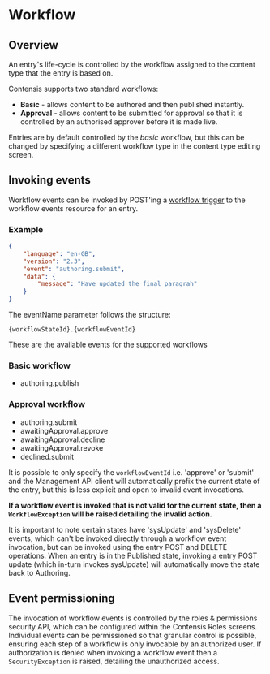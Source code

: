 # Workflow

## Overview

An entry's life-cycle is controlled by the workflow assigned to the content type that the entry is based on.

Contensis supports two standard workflows:

- **Basic** - allows content to be authored and then published instantly.
- **Approval** - allows content to be submitted for approval so that it is controlled by an authorised approver before it is made live.

Entries are by default controlled by the *basic* workflow, but this can be changed by specifying a different workflow type in the content type editing screen.

## Invoking events

Workflow events can be invoked by POST'ing a [workflow trigger](/models/workflow-trigger.md) to the workflow events resource for an entry.

### Example

```json
{
    "language": "en-GB",
    "version": "2.3",
    "event": "authoring.submit",
    "data": {
        "message": "Have updated the final paragrah"
    }
}
```

The eventName parameter follows the structure:

`{workflowStateId}.{workflowEventId}`

These are the available events for the supported workflows

### Basic workflow

- authoring.publish

### Approval workflow

- authoring.submit
- awaitingApproval.approve
- awaitingApproval.decline
- awaitingApproval.revoke
- declined.submit

It is possible to only specify the `workflowEventId` i.e. 'approve' or 'submit' and the Management API client will automatically prefix the current state of the entry, but this is less explicit and open to invalid event invocations.

**If a workflow event is invoked that is not valid for the current state, then a `WorkflowException` will be raised detailing the invalid action.**

It is important to note certain states have 'sysUpdate' and 'sysDelete' events, which can't be invoked directly through a workflow event invocation, but can be invoked using the entry POST and DELETE operations. When an entry is in the Published state, invoking a entry POST update (which in-turn invokes sysUpdate) will automatically move the state back to Authoring.

## Event permissioning

The invocation of workflow events is controlled by the roles & permissions security API, which can be configured within the Contensis Roles screens. Individual events can be permissioned so that granular control is possible, ensuring each step of a workflow is only invocable by an authorized user. If authorization is denied when invoking a workflow event then a `SecurityException` is raised, detailing the unauthorized access.
